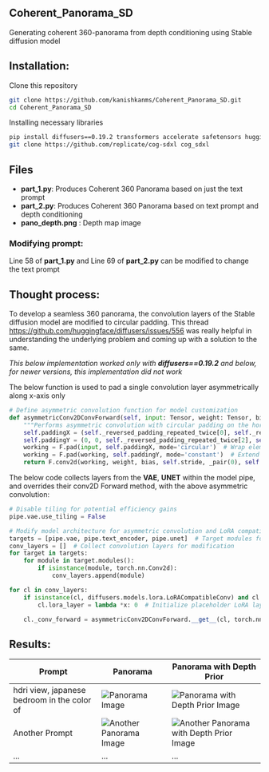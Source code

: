 ## Coherent_Panorama_SD
Generating coherent 360-panorama from depth conditioning using Stable diffusion model

## Installation:

Clone this repository

```bash
git clone https://github.com/kanishkanms/Coherent_Panorama_SD.git
cd Coherent_Panorama_SD
```

Installing necessary libraries

```bash
pip install diffusers==0.19.2 transformers accelerate safetensors huggingface_hub
git clone https://github.com/replicate/cog-sdxl cog_sdxl
```

## Files

- **part_1.py**: Produces Coherent 360 Panorama based on just the text prompt
- **part_2.py**: Produces Coherent 360 Panorama based on text prompt and depth conditioning
- **pano_depth.png** : Depth map image

### Modifying prompt:

Line 58 of **part_1.py** and Line 69 of **part_2.py** can be modified to change the text prompt

## Thought process:

To develop a seamless 360 panorama, the convolution layers of the Stable diffusion model are modified to circular padding. 
This thread https://github.com/huggingface/diffusers/issues/556 was really helpful in understanding the underlying problem and coming up with a solution to the same.

*This below implementation worked only with **diffusers==0.19.2** and below, for newer versions, this implementation did not work*

The below function is used to pad a single convolution layer asymmetrically along x-axis only
```python
# Define asymmetric convolution function for model customization
def asymmetricConv2DConvForward(self, input: Tensor, weight: Tensor, bias: Optional[Tensor]):
    """Performs asymmetric convolution with circular padding on the horizontal axis."""
    self.paddingX = (self._reversed_padding_repeated_twice[0], self._reversed_padding_repeated_twice[1], 0, 0)
    self.paddingY = (0, 0, self._reversed_padding_repeated_twice[2], self._reversed_padding_repeated_twice[3])
    working = F.pad(input, self.paddingX, mode='circular')  # Wrap elements around horizontally
    working = F.pad(working, self.paddingY, mode='constant')  # Extend edges vertically
    return F.conv2d(working, weight, bias, self.stride, _pair(0), self.dilation, self.groups)
```

The below code collects layers from the **VAE**, **UNET** within the model pipe, and overrides their conv2D Forward method, with the above asymmetric convolution:

```Python
# Disable tiling for potential efficiency gains
pipe.vae.use_tiling = False

# Modify model architecture for asymmetric convolution and LoRA compatibility
targets = [pipe.vae, pipe.text_encoder, pipe.unet]  # Target modules for modification
conv_layers = []  # Collect convolution layers for modification
for target in targets:
    for module in target.modules():
        if isinstance(module, torch.nn.Conv2d):
            conv_layers.append(module)

for cl in conv_layers:
    if isinstance(cl, diffusers.models.lora.LoRACompatibleConv) and cl.lora_layer is None:
        cl.lora_layer = lambda *x: 0  # Initialize placeholder LoRA layer if needed

    cl._conv_forward = asymmetricConv2DConvForward.__get__(cl, torch.nn.Conv2d)  # Replace forward method
```

## Results:

| Prompt | Panorama | Panorama with Depth Prior |
|--------|----------|---------------------------|
| hdri view, japanese bedroom in the color of <blue> | ![Panorama Image](path/to/panorama_image.jpg) | ![Panorama with Depth Prior Image](path/to/panorama_depth_prior_image.jpg) |
| Another Prompt | ![Another Panorama Image](path/to/another_panorama_image.jpg) | ![Another Panorama with Depth Prior Image](path/to/another_panorama_depth_prior_image.jpg) |
| ...    | ...      | ...                       |

